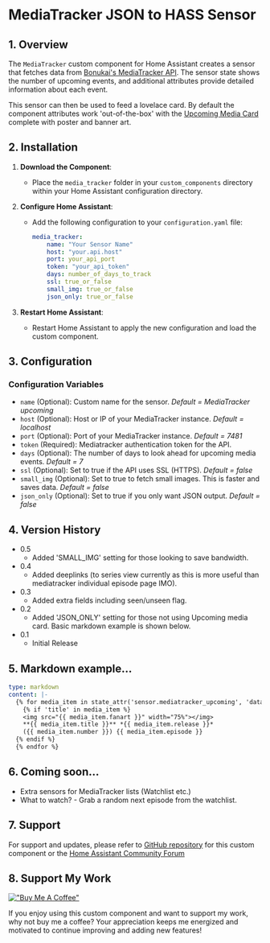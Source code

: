 # MediaTracker JSON to HASS Sensor

## 1. Overview

The `MediaTracker` custom component for Home Assistant creates a sensor that fetches data from [Bonukai's MediaTracker API](https://github.com/bonukai/MediaTracker). The sensor state shows the number of upcoming events, and additional attributes provide detailed information about each event.

This sensor can then be used to feed a lovelace card. By default the component attributes work 'out-of-the-box' with the [Upcoming Media Card](https://github.com/custom-cards/upcoming-media-card) complete with poster and banner art.

## 2. Installation

1. **Download the Component**: 
   - Place the `media_tracker` folder in your `custom_components` directory within your Home Assistant configuration directory.

2. **Configure Home Assistant**:
   - Add the following configuration to your `configuration.yaml` file:
     ```yaml
     media_tracker:
         name: "Your Sensor Name"
         host: "your.api.host"
         port: your_api_port
         token: "your_api_token"
         days: number_of_days_to_track
         ssl: true_or_false
         small_img: true_or_false
         json_only: true_or_false
     ```

3. **Restart Home Assistant**:
   - Restart Home Assistant to apply the new configuration and load the custom component.

## 3. Configuration

### Configuration Variables

- `name` (Optional): Custom name for the sensor. *Default = MediaTracker upcoming*
- `host` (Optional): Host or IP of your MediaTracker instance. *Default = localhost*
- `port` (Optional): Port of your MediaTracker instance. *Default = 7481*
- `token` (Required): Mediatracker authentication token for the API.
- `days` (Optional): The number of days to look ahead for upcoming media events. *Default = 7*
- `ssl` (Optional): Set to true if the API uses SSL (HTTPS). *Default = false*
- `small_img` (Optional): Set to true to fetch small images. This is faster and saves data. *Default = false*
- `json_only` (Optional): Set to true if you only want JSON output. *Default = false*

## 4. Version History

* 0.5
    * Added 'SMALL_IMG' setting for those looking to save bandwidth. 
* 0.4
    * Added deeplinks (to series view currently as this is more useful than mediatracker individual episode page IMO). 
* 0.3
    * Added extra fields including seen/unseen flag. 
* 0.2
    * Added 'JSON_ONLY' setting for those not using Upcoming media card. Basic markdown example is shown below.
* 0.1
    * Initial Release


## 5. Markdown example...
```yaml
type: markdown
content: |-
  {% for media_item in state_attr('sensor.mediatracker_upcoming', 'data') %} 
    {% if 'title' in media_item %}
    <img src="{{ media_item.fanart }}" width="75%"></img>
    **{{ media_item.title }}** *{{ media_item.release }}*    
    ({{ media_item.number }}) {{ media_item.episode }}
  {% endif %}
  {% endfor %}
```

## 6. Coming soon...

 - Extra sensors for MediaTracker lists (Watchlist etc.)
 - What to watch? - Grab a random next episode from the watchlist.

## 7. Support

For support and updates, please refer to [GitHub repository](https://github.com/calorian/hass-mediatracker) for this custom component or the [Home Assistant Community Forum](https://community.home-assistant.io/)

## 8. Support My Work

[!["Buy Me A Coffee"](https://www.buymeacoffee.com/assets/img/custom_images/orange_img.png)](https://www.buymeacoffee.com/calorian)

If you enjoy using this custom component and want to support my work, why not buy me a coffee? Your appreciation keeps me energized and motivated to continue improving and adding new features!

